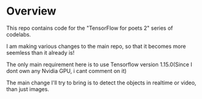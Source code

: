 # Overview

This repo contains code for the "TensorFlow for poets 2" series of codelabs.

I am making various changes to the main repo, so that it becomes more seemless than it already is!

The only main requirement here is to use Tensorflow version 1.15.0(Since I dont own any Nvidia GPU, i cant comment on it)

The main change I'll try to bring is to detect the objects in realtime or video, than just images.
